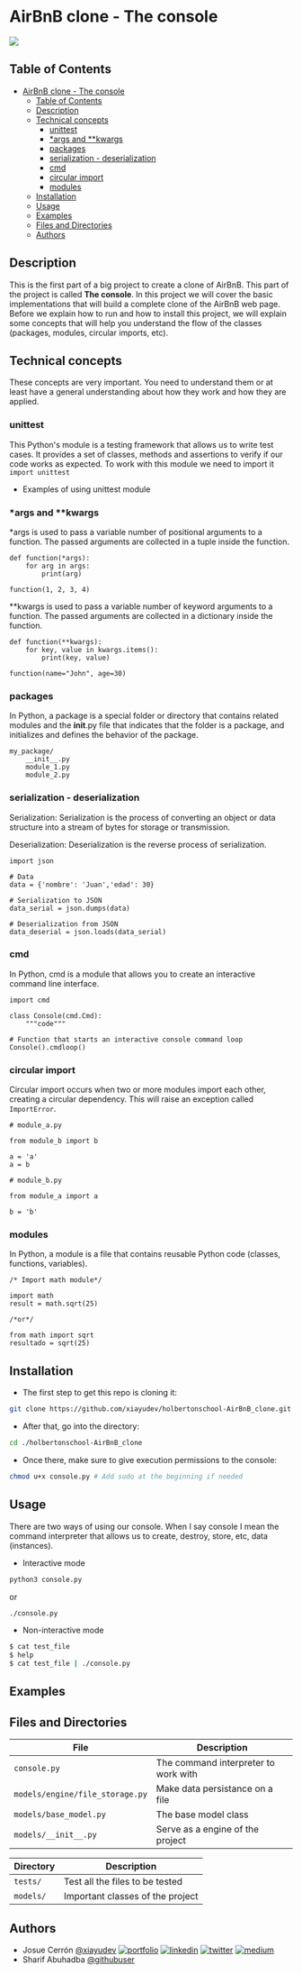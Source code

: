 # AirBnB clone - The console

![](https://res.cloudinary.com/djvwjnzxw/image/upload/v1688789698/airbnb-holberton_mx2ss7.png)
## Table of Contents

- [AirBnB clone - The console](#airbnb-clone---the-console)
  - [Table of Contents](#table-of-contents)
  - [Description](#description)
  - [Technical concepts](#technical-concepts)
    - [unittest](#unittest)
    - [\*args and \*\*kwargs](#args-and-kwargs)
    - [packages](#packages)
    - [serialization - deserialization](#serialization---deserialization)
    - [cmd](#cmd)
    - [circular import](#circular-import)
    - [modules](#modules)
  - [Installation](#installation)
  - [Usage](#usage)
  - [Examples](#examples)
  - [Files and Directories](#files-and-directories)
  - [Authors](#authors)

## Description

This is the first part of a big project to create a clone of AirBnB. This part of the project is called **The console**. In this project we will cover the basic implementations that will build a complete clone of the AirBnB web page. Before we explain how to run and how to install this project, we will explain some concepts that will help you understand the flow of the classes (packages, modules, circular imports, etc).

## Technical concepts

These concepts are very important. You need to understand them or at least have a general understanding about how they work and how they are applied.
### unittest
This Python's module is a testing framework that allows us to write test cases. It provides a set of classes, methods and assertions to verify if our code works as expected. To work with this module we need to import it `import unittest`
+ Examples of using unittest module

### *args and **kwargs
*args is used to pass a variable number of positional arguments to a function. The passed arguments are collected in a tuple inside the function.
```
def function(*args):
    for arg in args:
        print(arg)

function(1, 2, 3, 4)
```

**kwargs is used to pass a variable number of keyword arguments to a function. The passed arguments are collected in a dictionary inside the function.
```
def function(**kwargs):
    for key, value in kwargs.items():
        print(key, value)

function(name="John", age=30)
```
### packages
In Python, a package is a special folder or directory that contains related modules and the __init__.py file that indicates that the folder is a package, and initializes and defines the behavior of the package.
```
my_package/
	__init__.py
	module_1.py
	module_2.py
```
### serialization - deserialization
Serialization: Serialization is the process of converting an object or data structure into a stream of bytes for storage or transmission.

Deserialization: Deserialization is the reverse process of serialization.
```
import json

# Data
data = {'nombre': 'Juan','edad': 30}

# Serialization to JSON
data_serial = json.dumps(data)

# Deserialization from JSON
data_deserial = json.loads(data_serial)

```

### cmd
In Python, cmd is a module that allows you to create an interactive command line interface.
```
import cmd

class Console(cmd.Cmd):
	"""code"""

# Function that starts an interactive console command loop
Console().cmdloop()
```
### circular import
Circular import occurs when two or more modules import each other, creating a circular dependency. This will raise an exception called `ImportError`.
```
# module_a.py

from module_b import b

a = 'a'
a = b

# module_b.py

from module_a import a

b = 'b'
```
### modules
In Python, a module is a file that contains reusable Python code (classes, functions, variables).
```
/* Import math module*/

import math
result = math.sqrt(25)

/*or*/

from math import sqrt
resultado = sqrt(25)
```

## Installation
+ The first step to get this repo is cloning it:
```bash
git clone https://github.com/xiayudev/holbertonschool-AirBnB_clone.git
```
+ After that, go into the directory:
```bash
cd ./holbertonschool-AirBnB_clone
```
+ Once there, make sure to give execution permissions to the console:
```bash
chmod u+x console.py # Add sudo at the beginning if needed
```
## Usage
There are two ways of using our console. When I say console I mean the command interpreter that allows us to create, destroy, store, etc, data (instances).
+ Interactive mode
```bash
python3 console.py
```
or
```bash
./console.py
```
+ Non-interactive mode
```bash
$ cat test_file
$ help
$ cat test_file | ./console.py
```

## Examples

## Files and Directories
| File | Description |
| ------------ | ------------ |
| `console.py` | The command interpreter to work with |
| `models/engine/file_storage.py` | Make data persistance on a file|
| `models/base_model.py` | The base model class |
| `models/__init__.py` | Serve as a engine of the project |

| Directory | Description |
| ------------ | ------------ |
| `tests/` | Test all the files to be tested |
| `models/` | Important classes of the project |
## Authors

+ Josue Cerrón [@xiayudev](https://github.com/xiayudev)
[![portfolio](https://img.shields.io/badge/my_portfolio-000?style=for-the-badge&logo=ko-fi&logoColor=white)](https://xiayudevsportfoliov2.netlify.app/) [![linkedin](https://img.shields.io/badge/linkedin-0A66C2?style=for-the-badge&logo=linkedin&logoColor=white)](https://www.linkedin.com/in/jctuesta94/) [![twitter](https://img.shields.io/badge/twitter-1DA1F2?style=for-the-badge&logo=twitter&logoColor=white)](https://twitter.com/J7Jeo) [![medium](https://img.shields.io/badge/medium-000000?style=for-the-badge&logo=medium&logoColor=white)](https://medium.com/@josce7)
+ Sharif Abuhadba [@githubuser](https://github.com)

